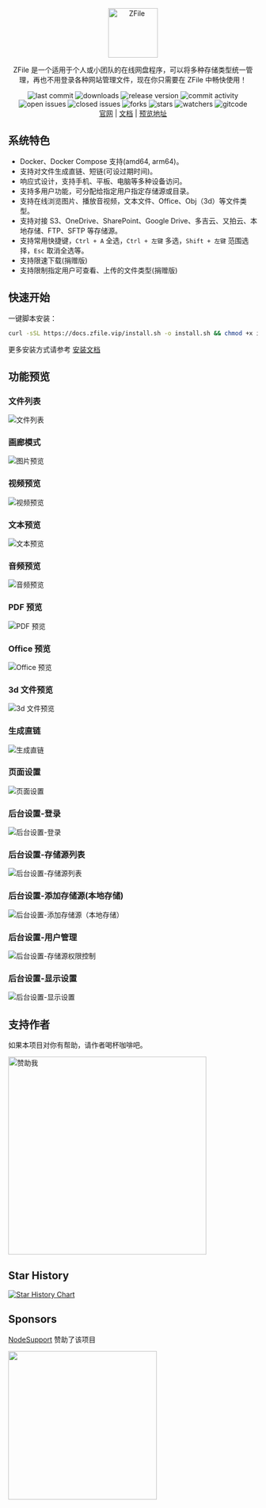<div align="center">
    <a href="https://zfile.vip" target="_blank" rel="noopener noreferrer">
        <img style="margin: auto; width: 100px; display: block" src="/img/logo-zfile.png" alt="ZFile" />
    </a>
    <p>ZFile 是一个适用于个人或小团队的在线网盘程序，可以将多种存储类型统一管理，再也不用登录各种网站管理文件，现在你只需要在 ZFile 中畅快使用！</p>
<div>
    <img alt="last commit"      src="https://shields.io/github/last-commit/zfile-dev/zfile.svg?style=flat-square"/>
    <img alt="downloads"        src="https://shields.io/github/downloads/zfile-dev/zfile/total?style=flat-square"/>
    <img alt="release version"  src="https://shields.io/github/v/release/zfile-dev/zfile?style=flat-square"/>
    <img alt="commit activity"  src="https://shields.io/github/commit-activity/y/zfile-dev/zfile?style=flat-square"/>
    <img alt="open issues"      src="https://shields.io/github/issues/zfile-dev/zfile?style=flat-square"/>
    <img alt="closed issues"    src="https://shields.io/github/issues-closed-raw/zfile-dev/zfile?style=flat-square"/>
    <img alt="forks"            src="https://shields.io/github/forks/zfile-dev/zfile?style=flat-square"/>
    <img alt="stars"            src="https://shields.io/github/stars/zfile-dev/zfile?style=flat-square"/>
    <img alt="watchers"         src="https://shields.io/github/watchers/zfile-dev/zfile?style=flat-square"/>
    <img alt="gitcode"          src="https://gitcode.com/zfile-dev/zfile/star/badge.svg"/>
</div>
    <span>
        <a href="https://zfile.vip">官网</a>
        <span> | </span>
        <a href="https://docs.zfile.vip">文档</a>
        <span> | </span>
        <a href="https://demo.zfile.vip">预览地址</a>
    </span>
</div>

## 系统特色

- Docker、Docker Compose 支持(amd64, arm64)。
- 支持对文件生成直链、短链(可设过期时间)。
- 响应式设计，支持手机、平板、电脑等多种设备访问。
- 支持多用户功能，可分配给指定用户指定存储源或目录。
- 支持在线浏览图片、播放音视频，文本文件、Office、Obj（3d）等文件类型。
- 支持对接 S3、OneDrive、SharePoint、Google Drive、多吉云、又拍云、本地存储、FTP、SFTP 等存储源。
- 支持常用快捷键，`Ctrl + A` 全选，`Ctrl + 左键` 多选，`Shift + 左键` 范围选择，`Esc` 取消全选等。
- 支持限速下载(捐赠版)
- 支持限制指定用户可查看、上传的文件类型(捐赠版)

## 快速开始

一键脚本安装：

```bash
curl -sSL https://docs.zfile.vip/install.sh -o install.sh && chmod +x install.sh && ./install.sh
```

更多安装方式请参考 [安装文档](https://docs.zfile.vip/install/)


## 功能预览

### 文件列表
![文件列表](/img/file-list.png)
### 画廊模式
![图片预览](/img/gallery.png)
### 视频预览
![视频预览](/img/preview-video.png)
### 文本预览
![文本预览](/img/preview-text.png)
### 音频预览
![音频预览](/img/preview-audio.png)
### PDF 预览
![PDF 预览](/img/preview-pdf.png)
### Office 预览
![Office 预览](/img/preview-office.png)
### 3d 文件预览
![3d 文件预览](/img/preview-3d.png)
### 生成直链
![生成直链](/img/generate-link.jpeg)
### 页面设置
![页面设置](/img/page-setting.png)
### 后台设置-登录
![后台设置-登录](/img/login.png)
### 后台设置-存储源列表
![后台设置-存储源列表](/img/storage-list.png)
### 后台设置-添加存储源(本地存储)
![后台设置-添加存储源（本地存储）](/img/storage-edit-local.png)
### 后台设置-用户管理
![后台设置-存储源权限控制](/img/user-edit.png)
### 后台设置-显示设置
![后台设置-显示设置](/img/view-setting.png)

## 支持作者

如果本项目对你有帮助，请作者喝杯咖啡吧。

<img src="https://cdn.jun6.net/2021/03/27/152704e91f13d.png" width="400" alt="赞助我">

## Star History

[![Star History Chart](https://api.star-history.com/svg?repos=zfile-dev/zfile&type=Date)](https://star-history.com/#zfile-dev/zfile&Date)

## Sponsors

[NodeSupport](https://github.com/NodeSeekDev/NodeSupport) 赞助了该项目

<div align="left">
  <a href="https://yxvm.com/">
    <img src="https://cdn.nodeimage.com/i/Q8Bxoq8nOwUZWQQDYCpGemkvmki4MMoQ.webp" width="300" />
  </a>
</div>